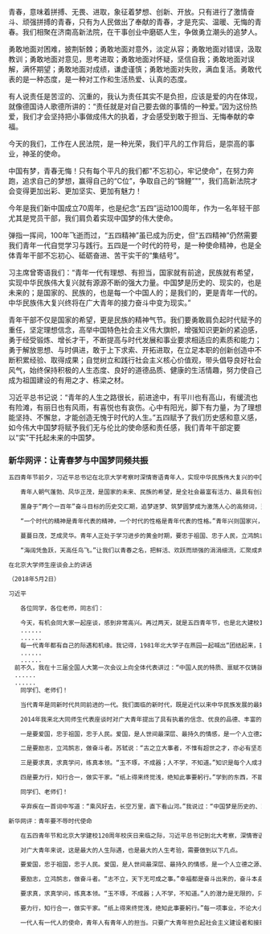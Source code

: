 青春，意味着拼搏、无畏、进取，象征着梦想、创新、开放。只有进行了激情奋斗、顽强拼搏的青春，只有为人民做出了奉献的青春，才是充实、温暖、无悔的青春。我们相聚在济南高新法院，在干事创业中磨砺人生，争做勇立潮头的追梦人。

勇敢地面对困难，披荆斩棘；勇敢地面对意外，淡定从容；勇敢地面对错误，汲取教训；勇敢地面对意见，思考进取；勇敢地面对怀疑，坚信自我；勇敢地面对误解，满怀期望；勇敢地面对成绩，谦虚谨慎；勇敢地面对失败，满血复活。勇敢代表的是一种态度，是一种对工作和生活热爱、认真的态度。

有人说责任是苦涩的、沉重的，我认为责任其实不是负担，应该是爱的内在体现，就像德国诗人歌德所讲的：“责任就是对自己要去做的事情的一种爱。”因为这份热爱，我们才会坚持把小事做成伟大的执着，才会感受到敢于担当、无悔奉献的幸福。

今天的我们，工作在人民法院，是一种光荣，我们平凡的工作背后，是崇高的事业，神圣的使命。

中国有梦，青春无悔！只有每个平凡的我们都"不忘初心，牢记使命"，在努力奔跑，追求自己的梦想，赢得自己的“C位”，争取自己的“锦鲤”""，我们高新法院才会变得更加出彩、更加坚实、更加有魅力！

今年是我们新中国成立70周年，也是纪念“五四”运动100周年，作为一名年轻干部尤其是党员干部，我们肩负着实现中国梦的伟大使命。

​    弹指一挥间，100年飞逝而过，“五四精神”虽已成为历史，但“五四精神”仍然需要我们青年一代自觉学习与践行。五四是一个时代的符号，是一种使命精神，也是全体青年干部不忘初心、砥砺奋进、苦干实干的“集结号”。

​    习主席曾寄语我们：“青年一代有理想、有担当，国家就有前途，民族就有希望，实现中华民族伟大复兴就有源源不断的强大力量。中国梦是历史的、现实的，也是未来的；是国家的、民族的，也是每一个中国人的；是我们的，更是青年一代的。中华民族伟大复兴终将在广大青年的接力奋斗中变为现实。”

​    青年干部不仅是国家的希望，更是民族的精神气节。我们要勇敢肩负起时代赋予的重任，坚定理想信念，高举中国特色社会主义伟大旗帜，增强知识更新的紧迫感，勇于经受锻炼、增长才干，不断提高与时代发展和事业要求相适应的素质和能力；勇于解放思想、与时俱进，敢于上下求索、开拓进取，在立足本职的创新创造中不断积累经验、取得成果；自觉树立和践行社会主义核心价值观，带头倡导良好社会风气，始终保持积极的人生态度、良好的道德品质、健康的生活情趣，努力使自己成为祖国建设的有用之才、栋梁之材。

​    习近平总书记说：“青年的人生之路很长，前进途中，有平川也有高山，有缓流也有险滩，有丽日也有风雨，有喜悦也有哀伤。心中有阳光，脚下有力量，为了理想能坚持、不懈怠，才能创造无愧于时代的人生。”五四赋予了我们历史感和意义感，如今伟大中国梦将赋予我们无与伦比的使命感和责任感，我们青年干部定要以“实”干托起未来的中国梦。



### 新华网评：让青春梦与中国梦同频共振

```tex
五四青年节前夕，习近平总书记在北京大学考察时深情寄语青年人，实现中华民族伟大复兴的中国梦，广大青年生逢其时，也重任在肩。广大青年既是追梦者，也是圆梦人。

　　青年人朝气蓬勃、风华正茂，是国家的未来、民族的希望，是全社会最富有活力、最具有创造性的群体。青年孜孜以求的美好梦想，与国家的沉浮兴衰紧密相关。当前，“中国号”巨轮驶入新的辽阔水域，广大青年应当把握机遇、锐意进取、脚踏实地，努力在实现中华民族伟大复兴中国梦的伟大实践中放飞青春梦想。

　　置身于“两个一百年”奋斗目标的历史交汇期，追梦逐梦、筑梦圆梦成为激荡人心的高频词，当代青年建功立业的舞台空前广阔、梦想成真的前景空前光明。百年前，一代有志青年还在为争取民族独立、人民解放苦苦求索；百年后，当代青年有幸生活在一个信仰奋斗、鼓励拼搏的和平时期，有幸融入到波澜壮阔、春潮滚滚的改革进程，不仅充分享有人生出彩的机会，更积淀起为梦想执着奋斗的深厚底气与信心。白驹过隙、韶华易逝，大有可为的历史机遇期正在热切呼唤一切奋进者、开拓者、搏击者。所谓“诗酒趁年华”，广大青年当乘势而上，珍惜大好时光，以时不我待、只争朝夕的紧迫感，以功成不必在我、功成必定有我的使命感，书写出不负时代馈赠、不负历史青睐的青春答卷。

　　“一个时代的精神是青年代表的精神，一个时代的性格是青年代表的性格。”青年兴则国家兴，青年强则国家强，青年的价值取向决定了未来整个社会的价值取向。面对纷繁多变的世情国情、多元思潮的交融激荡、泥沙俱下的社会现象，初出茅庐的青年人要学会以正确的世界观、人生观、价值观来指导自己的选择。人的一生只有一次青春，每一代青年都有自己的际遇和机缘。但确定无疑的是，个人的理想志愿、信念追求只有与国家前途、民族命运相结合才富有意义，只有与社会需要、人民利益相一致才得见真章。广大青年应勇挑时代重担，多为人民做奉献，努力使自己成为祖国建设的有用之才、栋梁之材，从而留下最为充实、温暖、持久、无悔的青春回忆。

　　蔓蔓日茂，芝成灵华。青年人正处于学习进步的黄金时期，要忠于祖国、忠于人民，立鸿鹄志、做奋斗者，求真学问、练真本领，知行合一、做实干家。要敢于到条件艰苦的基层、国家建设的一线、项目攻关的前沿经受锻炼，以辛勤的汗水、默默的耕耘成就非凡业绩、创造美好生活。要善于创新创造，保持敢闯敢拼的劲头，在孕育无限生机的新时代，主动掌握新知识、熟悉新领域、开拓新视野，不断开辟事业发展新天地。

　　“海阔凭鱼跃，天高任鸟飞。”让我们以青春之名，把鲜活、欢跃而顽强的涓涓细流，汇聚成奔腾、浩荡而宏大的奋进潮流，让青春梦与中国梦同频共振、交相辉映，在新时代的壮阔征程中大放华彩。　　
```

```tex
在北京大学师生座谈会上的讲话

（2018年5月2日）

习近平

　　各位同学，各位老师，同志们：

　　今天，有机会同大家一起座谈，感到非常高兴。再过两天，就是五四青年节，也是北大建校120周年校庆日。
　　......
　　......
　　每一代青年都有自己的际遇和机缘。我记得，1981年北大学子在燕园一起喊出“团结起来，振兴中华”的响亮口号，今天我们仍然要叫响这个口号，万众一心为实现中国梦而奋斗。广大青年既是追梦者，也是圆梦人。追梦需要激情和理想，圆梦需要奋斗和奉献。广大青年应该在奋斗中释放青春激情、追逐青春理想，以青春之我、奋斗之我，为民族复兴铺路架桥，为祖国建设添砖加瓦。
　　......
　　......
　前不久，我在十三届全国人大第一次会议上向全体代表讲过：“中国人民的特质、禀赋不仅铸就了绵延几千年发展至今的中华文明，而且深刻影响着当代中国发展进步，深刻影响着当代中国人的精神世界。”我讲到中国人民的伟大创造精神、伟大奋斗精神、伟大团结精神、伟大梦想精神。这种伟大精神是一代一代中华儿女创造和积淀出来的，也需要一代一代传承下去。
　......
　......
　　同学们、老师们！

　　当代青年是同新时代共同前进的一代。我们面临的新时代，既是近代以来中华民族发展的最好时代，也是实现中华民族伟大复兴的最关键时代。广大青年既拥有广阔发展空间，也承载着伟大时代使命。青年是国家的希望、民族的未来。我衷心希望每一个青年都成为社会主义建设者和接班人，不辱时代使命，不负人民期望。对广大青年来说，这是最大的人生际遇，也是最大的人生考验。

　　2014年我来北大同师生代表座谈时对广大青年提出了具有执着的信念、优良的品德、丰富的知识、过硬的本领这4点要求。借此机会，我再给广大青年提几点希望。

　　一是要爱国，忠于祖国，忠于人民。爱国，是人世间最深层、最持久的情感，是一个人立德之源、立功之本。孙中山先生说，做人最大的事情，“就是要知道怎么样爱国”。我们常讲，做人要有气节、要有人格。气节也好，人格也好，爱国是第一位的。我们是中华儿女，要了解中华民族历史，秉承中华文化基因，有民族自豪感和文化自信心。要时时想到国家，处处想到人民，做到“利于国者爱之，害于国者恶之”。爱国，不能停留在口号上，而是要把自己的理想同祖国的前途、把自己的人生同民族的命运紧密联系在一起，扎根人民，奉献国家。

　　二是要励志，立鸿鹄志，做奋斗者。苏轼说：“古之立大事者，不惟有超世之才，亦必有坚忍不拔之志。”王守仁说：“志不立，天下无可成之事。”可见，立志对一个人的一生具有多么重要的意义。广大青年要培养奋斗精神，做到理想坚定，信念执着，不怕困难，勇于开拓，顽强拼搏，永不气馁。幸福都是奋斗出来的，奋斗本身就是一种幸福。1939年5月，毛泽东同志在延安庆贺模范青年大会上说：“中国的青年运动有很好的革命传统，这个传统就是‘永久奋斗’。我们共产党是继承这个传统的，现在传下来了，以后更要继续传下去。”为实现中华民族伟大复兴的中国梦而奋斗，是我们人生难得的际遇。每个青年都应该珍惜这个伟大时代，做新时代的奋斗者。

　　三是要求真，求真学问，练真本领。“玉不琢，不成器；人不学，不知道。”知识是每个人成才的基石，在学习阶段一定要把基石打深、打牢。学习就必须求真学问，求真理、悟道理、明事理，不能满足于碎片化的信息、快餐化的知识。要通过学习知识，掌握事物发展规律，通晓天下道理，丰富学识，增长见识。人的潜力是无限的，只有在不断学习、不断实践中才能充分发掘出来。建设社会主义现代化强国，发展是第一要务，创新是第一动力，人才是第一资源。希望广大青年珍惜大好学习时光，求真学问，练真本领，更好为国争光、为民造福。

　　四是要力行，知行合一，做实干家。“纸上得来终觉浅，绝知此事要躬行。”学到的东西，不能停留在书本上，不能只装在脑袋里，而应该落实到行动上，做到知行合一、以知促行、以行求知，正所谓“知者行之始，行者知之成”。每一项事业，不论大小，都是靠脚踏实地、一点一滴干出来的。“道虽迩，不行不至；事虽小，不为不成。”这是永恒的道理。做人做事，最怕的就是只说不做，眼高手低。不论学习还是工作，都要面向实际、深入实践，实践出真知；都要严谨务实，一分耕耘一分收获，苦干实干。广大青年要努力成为有理想、有学问、有才干的实干家，在新时代干出一番事业。我在长期工作中最深切的体会就是：社会主义是干出来的。

　　同学们、老师们！

　　辛弃疾在一首词中写道：“乘风好去，长空万里，直下看山河。”我说过：“中国梦是历史的、现实的，也是未来的；是我们这一代的，更是青年一代的。中华民族伟大复兴的中国梦终将在一代代青年的接力奋斗中变为现实。”新时代青年要乘新时代春风，在祖国的万里长空放飞青春梦想，以社会主义建设者和接班人的使命担当，为全面建成小康社会、全面建设社会主义现代化强国而努力奋斗，让中华民族伟大复兴在我们的奋斗中梦想成真！
```



```tex
新华网评：青年要不辱时代使命

　　在五四青年节和北京大学建校120周年校庆日来临之际，习近平总书记到北大考察，深情寄语青年人。他指出，青年是国家的希望、民族的未来。衷心希望每一个青年都成为社会主义建设者和接班人，不辱时代使命，不负人民期望。

　　对广大青年来说，这是最大的人生际遇，也是最大的人生考验，需要做到以下几点。

　　要爱国，忠于祖国，忠于人民。爱国，是人世间最深层、最持久的情感，是一个人立德之源、立功之本。要了解中华民族历史，秉承中华文化基因，有民族自豪感和文化自信心。要时时想到国家，处处想到人民，做到“利于国者爱之，害于国者恶之”。要把自己的理想同祖国的前途、把自己的人生同民族的命运紧密联系在一起，扎根人民，奉献国家。

　　要励志，立鸿鹄志，做奋斗者。“志不立，天下无可成之事。”幸福都是奋斗出来的，奋斗本身就是一种幸福。要培养奋斗精神，做到理想坚定，信念执着，不怕困难，勇于开拓，顽强拼搏，永不气馁。要珍惜这个伟大时代，做新时代的奋斗者。

　　要求真，求真学问，练真本领。“玉不琢，不成器；人不学，不知道。”人的潜力是无限的，只有在不断学习、不断实践中才能充分发掘出来。要通过学习知识，掌握事物发展规律，通晓天下道理，丰富学识，增长见识。要珍惜大好学习时光，求真学问，练真本领，更好为国争光、为民造福。

　　要力行，知行合一，做实干家。“纸上得来终觉浅，绝知此事要躬行。”每一项事业，不论大小，都是靠脚踏实地、一点一滴干出来的。不论学习还是工作，都要面向实际、深入实践，实践出真知；都要严谨务实，一分耕耘一分收获，苦干实干。

　　一代人有一代人的使命，青年人有青年人的担当。只要广大青年担负起社会主义建设者和接班人的使命，以青春之我、奋斗之我，为民族复兴铺路架桥，为祖国建设添砖加瓦，中华民族伟大复兴的中国梦一定会在一代代青年的接力奋斗中变为现实。
```

